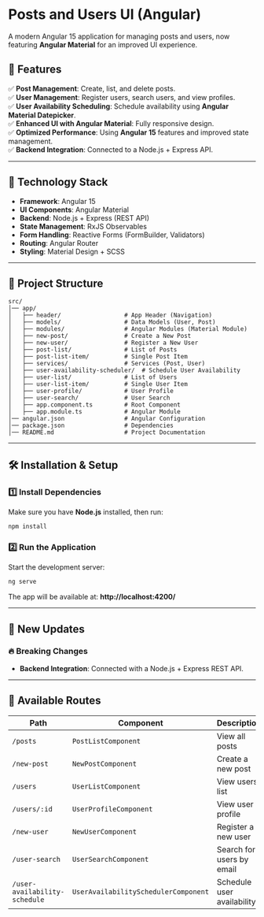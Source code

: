 # Posts and Users UI (Angular)
A modern Angular 15 application for managing posts and users, now featuring **Angular Material** for an improved UI experience.

## 📌 Features
✅ **Post Management**: Create, list, and delete posts.  
✅ **User Management**: Register users, search users, and view profiles.  
✅ **User Availability Scheduling**: Schedule availability using **Angular Material Datepicker**.  
✅ **Enhanced UI with Angular Material**: Fully responsive design.  
✅ **Optimized Performance**: Using **Angular 15** features and improved state management.  
✅ **Backend Integration**: Connected to a Node.js + Express API.  

---

## 🚀 Technology Stack
- **Framework**: Angular 15
- **UI Components**: Angular Material
- **Backend**: Node.js + Express (REST API)
- **State Management**: RxJS Observables
- **Form Handling**: Reactive Forms (FormBuilder, Validators)
- **Routing**: Angular Router
- **Styling**: Material Design + SCSS

---

## 📂 Project Structure
```
src/
│── app/
│   ├── header/                  # App Header (Navigation)
│   ├── models/                  # Data Models (User, Post)
│   ├── modules/                 # Angular Modules (Material Module)
│   ├── new-post/                # Create a New Post
│   ├── new-user/                # Register a New User
│   ├── post-list/               # List of Posts
│   ├── post-list-item/          # Single Post Item
│   ├── services/                # Services (Post, User)
│   ├── user-availability-scheduler/  # Schedule User Availability
│   ├── user-list/               # List of Users
│   ├── user-list-item/          # Single User Item
│   ├── user-profile/            # User Profile
│   ├── user-search/             # User Search
│   ├── app.component.ts         # Root Component
│   ├── app.module.ts            # Angular Module
│── angular.json                 # Angular Configuration
│── package.json                 # Dependencies
│── README.md                    # Project Documentation
```

---

## 🛠 Installation & Setup
### 1️⃣ Install Dependencies
Make sure you have **Node.js** installed, then run:
```sh
npm install
```

### 2️⃣ Run the Application
Start the development server:
```sh
ng serve
```
The app will be available at: **http://localhost:4200/**

---

## 📢 New Updates
### 🔥 Breaking Changes
- **Backend Integration**: Connected with a Node.js + Express REST API.

---

## 📜 Available Routes
| Path | Component | Description |
|------|----------|-------------|
| `/posts` | `PostListComponent` | View all posts |
| `/new-post` | `NewPostComponent` | Create a new post |
| `/users` | `UserListComponent` | View users list |
| `/users/:id` | `UserProfileComponent` | View user profile |
| `/new-user` | `NewUserComponent` | Register a new user |
| `/user-search` | `UserSearchComponent` | Search for users by email |
| `/user-availability-schedule` | `UserAvailabilitySchedulerComponent` | Schedule user availability |